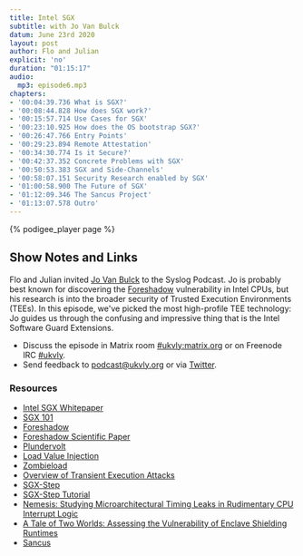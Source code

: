 ```yaml
---
title: Intel SGX
subtitle: with Jo Van Bulck
datum: June 23rd 2020
layout: post
author: Flo and Julian
explicit: 'no'
duration: "01:15:17"
audio:
  mp3: episode6.mp3
chapters:
- '00:04:39.736 What is SGX?'
- '00:08:44.828 How does SGX work?'
- '00:15:57.714 Use Cases for SGX'
- '00:23:10.925 How does the OS bootstrap SGX?'
- '00:26:47.766 Entry Points'
- '00:29:23.894 Remote Attestation'
- '00:34:30.774 Is it Secure?'
- '00:42:37.352 Concrete Problems with SGX'
- '00:50:53.383 SGX and Side-Channels'
- '00:58:07.151 Security Research enabled by SGX'
- '01:00:58.900 The Future of SGX'
- '01:12:09.346 The Sancus Project'
- '01:13:07.578 Outro'
---
```


{% podigee_player page %}

## Show Notes and Links

Flo and Julian invited [Jo Van
Bulck](https://distrinet.cs.kuleuven.be/people/jo) to the Syslog
Podcast. Jo is probably best known for discovering the
[Foreshadow](https://foreshadowattack.eu/) vulnerability in Intel
CPUs, but his research is into the broader security of Trusted
Execution Environments (TEEs). In this episode, we've picked the most
high-profile TEE technology: Jo guides us through the confusing and
impressive thing that is the Intel Software Guard Extensions.

* Discuss the episode in Matrix room [#ukvly:matrix.org](https://app.element.io/#/room/#ukvly:matrix.org) or on Freenode IRC [#ukvly](https://webchat.freenode.net/).
 * Send feedback to podcast@ukvly.org or via [Twitter](https://twitter.com/ukvly).

### Resources

 - [Intel SGX Whitepaper](https://software.intel.com/content/www/us/en/develop/blogs/protecting-application-secrets-with-intel-sgx.html)
 - [SGX 101](https://sgx101.gitbook.io/sgx101/)
 - [Foreshadow](https://foreshadowattack.eu/)
 - [Foreshadow Scientific Paper](https://www.usenix.org/system/files/conference/usenixsecurity18/sec18-van_bulck.pdf)
 - [Plundervolt](https://plundervolt.com/)
 - [Load Value Injection](https://lviattack.eu/)
 - [Zombieload](https://zombieloadattack.com/)
 - [Overview of Transient Execution Attacks](https://transient.fail/)
 - [SGX-Step](https://github.com/jovanbulck/sgx-step)
 - [SGX-Step Tutorial](https://github.com/jovanbulck/sgx-tutorial-space18)
 - [Nemesis: Studying Microarchitectural Timing Leaks in Rudimentary CPU Interrupt Logic](https://github.com/jovanbulck/nemesis)
 - [A Tale of Two Worlds: Assessing the Vulnerability of Enclave Shielding Runtimes](https://github.com/jovanbulck/0xbadc0de)
 - [Sancus](https://distrinet.cs.kuleuven.be/software/sancus)
